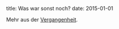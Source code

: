 title: Was war sonst noch?
date: 2015-01-01

Mehr aus der [Vergangenheit]({static}/History/waswar.html).